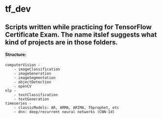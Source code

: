 # tf_dev
Scripts written while practicing for TensorFlow Certificate Exam.
The name itslef suggests what kind of projects are in those folders.
---
#### Structure:
    computerVision - 
        - imageClassification
        - imageGeneration
        - imageSegmentation
        - objectDetection
        - openCV
    nlp - 
        - textClassification
        - textGeneration
    timeseries - 
        - classicModels: AR, ARMA, ARIMA, fbprophet, etc
        - dnn: deep/recurrent neural networks (CNN-1d)
    